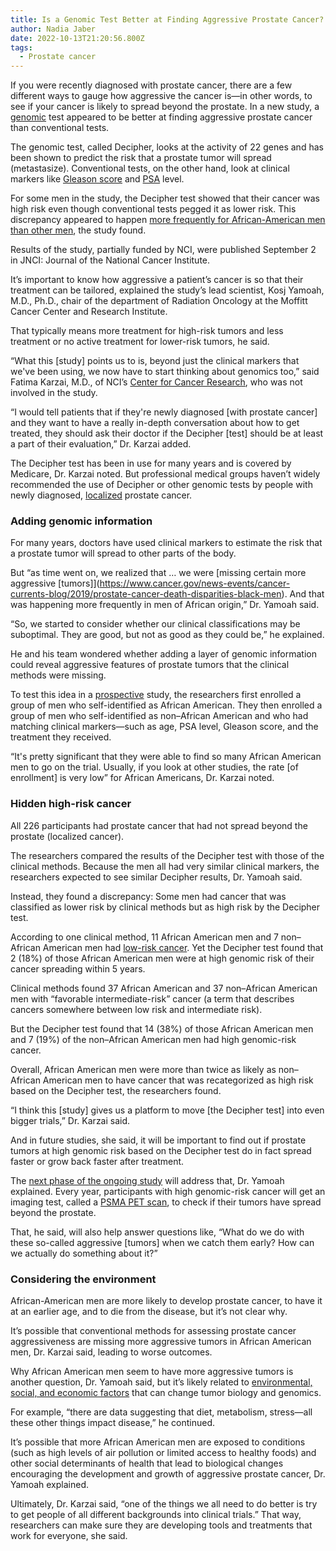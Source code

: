 ```yaml
---
title: Is a Genomic Test Better at Finding Aggressive Prostate Cancer?
author: Nadia Jaber
date: 2022-10-13T21:20:56.800Z
tags:
  - Prostate cancer
---
```

<!--StartFragment-->

If you were recently diagnosed with prostate cancer, there are a few different ways to gauge how aggressive the cancer is—in other words, to see if your cancer is likely to spread beyond the prostate. In a new study, a [genomic](https://www.cancer.gov/Common/PopUps/popDefinition.aspx?id=CDR0000446543&version=Patient&language=en) test appeared to be better at finding aggressive prostate cancer than conventional tests.

The genomic test, called Decipher, looks at the activity of 22 genes and has been shown to predict the risk that a prostate tumor will spread (metastasize). Conventional tests, on the other hand, look at clinical markers like [Gleason score](https://www.cancer.gov/Common/PopUps/popDefinition.aspx?id=CDR0000045696&version=Patient&language=en) and [PSA](https://www.cancer.gov/Common/PopUps/popDefinition.aspx?id=CDR0000044867&version=Patient&language=en) level.

For some men in the study, the Decipher test showed that their cancer was high risk even though conventional tests pegged it as lower risk. This discrepancy appeared to happen [more frequently for African-American men than other men](https://pubmed.ncbi.nlm.nih.gov/36053178/), the study found.

Results of the study, partially funded by NCI, were published September 2 in JNCI: Journal of the National Cancer Institute.

It’s important to know how aggressive a patient’s cancer is so that their treatment can be tailored, explained the study’s lead scientist, Kosj Yamoah, M.D., Ph.D., chair of the department of Radiation Oncology at the Moffitt Cancer Center and Research Institute.

That typically means more treatment for high-risk tumors and less treatment or no active treatment for lower-risk tumors, he said.

“What this \[study] points us to is, beyond just the clinical markers that we've been using, we now have to start thinking about genomics too,” said Fatima Karzai, M.D., of NCI’s [Center for Cancer Research](https://ccr.cancer.gov/), who was not involved in the study.

“I would tell patients that if they're newly diagnosed \[with prostate cancer] and they want to have a really in-depth conversation about how to get treated, they should ask their doctor if the Decipher \[test] should be at least a part of their evaluation,” Dr. Karzai added.

The Decipher test has been in use for many years and is covered by Medicare, Dr. Karzai noted. But professional medical groups haven’t widely recommended the use of Decipher or other genomic tests by people with newly diagnosed, [localized](https://www.cancer.gov/Common/PopUps/popDefinition.aspx?id=CDR0000045754&version=Patient&language=en) prostate cancer.

### Adding genomic information

For many years, doctors have used clinical markers to estimate the risk that a prostate tumor will spread to other parts of the body.

But “as time went on, we realized that … we were [missing certain more aggressive \[tumors]](https://www.cancer.gov/news-events/cancer-currents-blog/2019/prostate-cancer-death-disparities-black-men). And that was happening more frequently in men of African origin,” Dr. Yamoah said.

“So, we started to consider whether our clinical classifications may be suboptimal. They are good, but not as good as they could be,” he explained.

He and his team wondered whether adding a layer of genomic information could reveal aggressive features of prostate tumors that the clinical methods were missing.

To test this idea in a [prospective](https://www.cancer.gov/Common/PopUps/popDefinition.aspx?id=CDR0000044079&version=Patient&language=en) study, the researchers first enrolled a group of men who self-identified as African American. They then enrolled a group of men who self-identified as non–African American and who had matching clinical markers—such as age, PSA level, Gleason score, and the treatment they received.

“It's pretty significant that they were able to find so many African American men to go on the trial. Usually, if you look at other studies, the rate \[of enrollment] is very low” for African Americans, Dr. Karzai noted.

### Hidden high-risk cancer

All 226 participants had prostate cancer that had not spread beyond the prostate (localized cancer).

The researchers compared the results of the Decipher test with those of the clinical methods. Because the men all had very similar clinical markers, the researchers expected to see similar Decipher results, Dr. Yamoah said.

Instead, they found a discrepancy: Some men had cancer that was classified as lower risk by clinical methods but as high risk by the Decipher test.

According to one clinical method, 11 African American men and 7 non–African American men had [low-risk cancer](https://www.cancer.gov/Common/PopUps/popDefinition.aspx?id=CDR0000794093&version=Patient&language=en). Yet the Decipher test found that 2 (18%) of those African American men were at high genomic risk of their cancer spreading within 5 years.

Clinical methods found 37 African American and 37 non–African American men with “favorable intermediate-risk” cancer (a term that describes cancers somewhere between low risk and intermediate risk).

But the Decipher test found that 14 (38%) of those African American men and 7 (19%) of the non–African American men had high genomic-risk cancer.

Overall, African American men were more than twice as likely as non–African American men to have cancer that was recategorized as high risk based on the Decipher test, the researchers found.

“I think this \[study] gives us a platform to move \[the Decipher test] into even bigger trials,” Dr. Karzai said.

And in future studies, she said, it will be important to find out if prostate tumors at high genomic risk based on the Decipher test do in fact spread faster or grow back faster after treatment.

The [next phase of the ongoing study](https://www.cancer.gov/clinicaltrials/NCT03495427) will address that, Dr. Yamoah explained. Every year, participants with high genomic-risk cancer will get an imaging test, called a [PSMA PET scan](https://www.cancer.gov/Common/PopUps/popDefinition.aspx?id=CDR0000804935&version=Patient&language=en), to check if their tumors have spread beyond the prostate.

That, he said, will also help answer questions like, “What do we do with these so-called aggressive \[tumors] when we catch them early? How can we actually do something about it?”

### Considering the environment

African-American men are more likely to develop prostate cancer, to have it at an earlier age, and to die from the disease, but it’s not clear why.

It’s possible that conventional methods for assessing prostate cancer aggressiveness are missing more aggressive tumors in African American men, Dr. Karzai said, leading to worse outcomes.

Why African American men seem to have more aggressive tumors is another question, Dr. Yamoah said, but it’s likely related to [environmental, social, and economic factors](https://www.cancer.gov/about-cancer/understanding/disparities) that can change tumor biology and genomics.

For example, “there are data suggesting that diet, metabolism, stress—all these other things impact disease,” he continued.

It’s possible that more African American men are exposed to conditions (such as high levels of air pollution or limited access to healthy foods) and other social determinants of health that lead to biological changes encouraging the development and growth of aggressive prostate cancer, Dr. Yamoah explained.

Ultimately, Dr. Karzai said, “one of the things we all need to do better is try to get people of all different backgrounds into clinical trials.” That way, researchers can make sure they are developing tools and treatments that work for everyone, she said.

<!--EndFragment-->